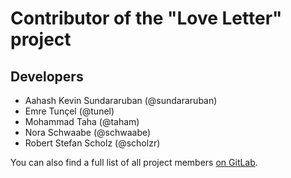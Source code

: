 # Contributor of the "Love Letter" project

## Developers
- Aahash Kevin Sundararuban (@sundararuban)
- Emre Tunçel (@tunel)
- Mohammad Taha (@taham)
- Nora Schwaabe (@schwaabe)
- Robert Stefan Scholz (@scholzr)

You can also find a full list of all project members [on GitLab](https://gitlab2.cip.ifi.lmu.de/dbs_sep/dbs_sep2022/adrette_apparate/-/project_members).